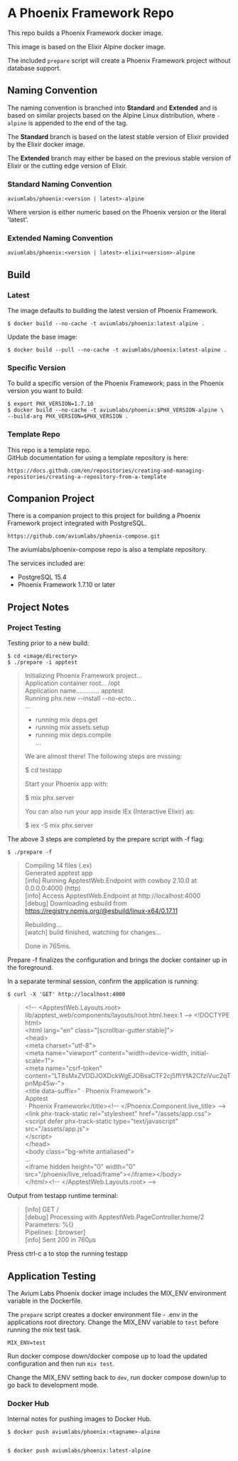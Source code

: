 # A Phoenix Framework Repo


This repo builds a Phoenix Framework docker image. 

This image is based on the Elixir Alpine docker image.   

The included `prepare` script will 
create a Phoenix Framework project without database support.   


## Naming Convention


The naming convention is branched into **Standard** and **Extended** and is 
based on similar projects based on the Alpine Linux distribution, where 
`-alpine` is appended to the end of the tag.  


The **Standard** branch is based on the latest stable version of Elixir 
provided by the Elixir docker image.   

The **Extended** branch may either be based on the previous stable 
version of Elixir or the cutting edge version of Elixir.   


### Standard Naming Convention


    aviumlabs/phoenix:<version | latest>-alpine


Where version is either numeric based on the Phoenix version or the literal 
'latest'.  


### Extended Naming Convention


    aviumlabs/phoenix:<version | latest>-elixir<version>-alpine


## Build


### Latest


The image defaults to building the latest version of Phoenix Framework.   

    $ docker build --no-cache -t aviumlabs/phoenix:latest-alpine .


Update the base image:

    $ docker build --pull --no-cache -t aviumlabs/phoenix:latest-alpine .

 
### Specific Version


To build a specific version of the Phoenix Framework; pass in the Phoenix 
version you want to build:   


    $ export PHX_VERSION=1.7.10
    $ docker build --no-cache -t aviumlabs/phoenix:$PHX_VERSION-alpine \ 
    --build-arg PHX_VERSION=$PHX_VERSION .


### Template Repo


This repo is a template repo.  
GitHub documentation for using a template repository is here:  


    https://docs.github.com/en/repositories/creating-and-managing-repositories/creating-a-repository-from-a-template



## Companion Project


There is a companion project to this project for building a Phoenix Framework 
project integrated with PostgreSQL.  


    https://github.com/aviumlabs/phoenix-compose.git


The aviumlabs/phoenix-compose repo is also a template repository.   


The services included are:  
- PostgreSQL 15.4  
- Phoenix Framework 1.7.10 or later  


## Project Notes


### Project Testing


Testing prior to a new build:  

    $ cd <image/directory>
    $ ./prepare -i apptest

>
> Initializing Phoenix Framework project...  
> Application container root... /opt  
> Application name............. apptest  
> Running phx.new --install --no-ecto...  
> ...  
> * running mix deps.get  
> * running mix assets.setup  
> * running mix deps.compile  
> ...  
>  
> We are almost there! The following steps are missing:  
>  
>    $ cd testapp  
>  
> Start your Phoenix app with:  
>  
>    $ mix phx.server  
>  
> You can also run your app inside IEx (Interactive Elixir) as:  
>  
>    $ iex -S mix phx.server  
>


The above 3 steps are completed by the prepare script with -f flag:  


    $ ./prepare -f


>
> Compiling 14 files (.ex)  
> Generated apptest app  
> [info] Running ApptestWeb.Endpoint with cowboy 2.10.0 at 0.0.0.0:4000 (http)  
> [info] Access ApptestWeb.Endpoint at http://localhost:4000  
> [debug] Downloading esbuild from https://registry.npmjs.org/@esbuild/linux-x64/0.17.11  
>
> Rebuilding...  
> [watch] build finished, watching for changes...  
> 
> Done in 765ms.  
>


Prepare -f finalizes the configuration and brings the docker container up in 
the foreground.  


In a separate terminal session, confirm the application is running:  

    $ curl -X 'GET' http://localhost:4000

  
>
> \<!-- \<ApptestWeb.Layouts.root> lib/apptest\_web/components/layouts/root.html.heex:1 -->
> \<!DOCTYPE html>  
> \<html lang="en" class="[scrollbar-gutter:stable]">  
> \<head>  
> \<meta charset="utf-8">  
> \<meta name="viewport" content="width=device-width, initial-scale=1">  
> \<meta name="csrf-token" content="LT8sMxZVDDJOXDckWgEJOBsaCTF2cj5ffIYfA2CfziVuc2qTpnMp45w-">  
> \<title data-suffix=" · Phoenix Framework">  
> Apptest  
> · Phoenix Framework\</title>\<!-- \</Phoenix.Component.live\_title> -->  
> \<link phx-track-static rel="stylesheet" href="/assets/app.css">  
> \<script defer phx-track-static type="text/javascript" src="/assets/app.js">  
> \</script>  
> \</head>  
> \<body class="bg-white antialiased">  
> ...  
> \<iframe hidden height="0" width="0" src="/phoenix/live\_reload/frame">\</iframe>\</body>  
> \</html>\<!-- \</ApptestWeb.Layouts.root> -->
>  


Output from testapp runtime terminal:  

>
> [info] GET /  
> [debug] Processing with ApptestWeb.PageController.home/2  
>  Parameters: %{}  
>  Pipelines: [:browser]  
> [info] Sent 200 in 760µs  
>

Press ctrl-c a to stop the running testapp  


## Application Testing


The Avium Labs Phoenix docker image includes the MIX\_ENV environment variable 
in the Dockerfile.   

The `prepare` script creates a docker environment file - .env in the  
applications root directory. Change the MIX\_ENV variable to `test` before  
running the mix test task.   

`MIX_ENV=test`  

Run docker compose down/docker compose up to load the updated configuration and 
then run `mix test`.   

Change the MIX\_ENV setting back to `dev`, run docker compose down/up to go back 
to development mode.   


### Docker Hub


Internal notes for pushing images to Docker Hub.  

    $ docker push aviumlabs/phoenix:<tagname>-alpine  

 
    $ docker push aviumlabs/phoenix:latest-alpine  
